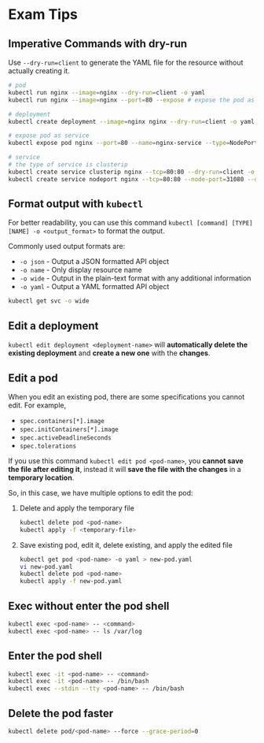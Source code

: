 # Exam Tips

## Imperative Commands with dry-run

Use `--dry-run=client` to generate the YAML file for the resource without actually creating it.

```bash
# pod
kubectl run nginx --image=nginx --dry-run=client -o yaml
kubectl run nginx --image=nginx --port=80 --expose # expose the pod as a service

# deployment
kubectl create deployment --image=nginx nginx --dry-run=client -o yaml > sample-deployment.yaml

# expose pod as service
kubectl expose pod nginx --port=80 --name=nginx-service --type=NodePort --dry-run=client -o yaml

# service
# the type of service is clusterip
kubectl create service clusterip nginx --tcp=80:80 --dry-run=client -o yaml
kubectl create service nodeport nginx --tcp=80:80 --node-port=31080 --dry-run=client -o yaml
```

## Format output with `kubectl`

For better readability, you can use this command `kubectl [command] [TYPE] [NAME] -o <output_format>` to format the output.

Commonly used output formats are:

- `-o json` - Output a JSON formatted API object
- `-o name` - Only display resource name
- `-o wide` - Output in the plain-text format with any additional information
- `-o yaml` - Output a YAML formatted API object

```bash
kubectl get svc -o wide
```

## Edit a deployment

`kubectl edit deployment <deployment-name>` will **automatically delete the existing deployment** and **create a new one** with the **changes**.

## Edit a pod

When you edit an existing pod, there are some specifications you cannot edit. For example,

- `spec.containers[*].image`
- `spec.initContainers[*].image`
- `spec.activeDeadlineSeconds`
- `spec.tolerations`

If you use this command `kubectl edit pod <pod-name>`, you **cannot save the file after editing it**, instead it will **save the file with the changes** in a **temporary location**.

So, in this case, we have multiple options to edit the pod:

1. Delete and apply the temporary file
    ```bash
    kubectl delete pod <pod-name>
    kubectl apply -f <temporary-file>
    ```

2. Save existing pod, edit it, delete existing, and apply the edited file
    ```bash
    kubectl get pod <pod-name> -o yaml > new-pod.yaml
    vi new-pod.yaml
    kubectl delete pod <pod-name>
    kubectl apply -f new-pod.yaml
    ```

## Exec without enter the pod shell

```bash
kubectl exec <pod-name> -- <command>
kubectl exec <pod-name> -- ls /var/log
```

## Enter the pod shell

```bash
kubectl exec -it <pod-name> -- <command>
kubectl exec -it <pod-name> -- /bin/bash
kubectl exec --stdin --tty <pod-name> -- /bin/bash
```

## Delete the pod faster

```bash
kubectl delete pod/<pod-name> --force --grace-period=0
```
